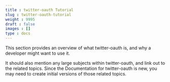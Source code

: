 ```yaml
---
title : twitter-oauth Tutorial
slug : twitter-oauth-tutorial
weight : 9995
draft : false
images : []
type : docs
---
```


This section provides an overview of what twitter-oauth is, and why a developer might want to use it.

It should also mention any large subjects within twitter-oauth, and link out to the related topics.  Since the Documentation for twitter-oauth is new, you may need to create initial versions of those related topics.

